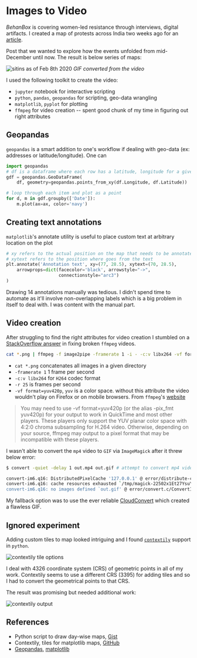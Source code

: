 # Images to Video

*BehanBox* is covering women-led resistance through interviews, digital artifacts. I created a map of protests across India two weeks ago for an [article](https://www.behanbox.com/women-led-protest-map-against-citizenship-laws-in-india/).

Post that we wanted to explore how the events unfolded from mid-December until now. The result is below series of maps:

![sitins as of Feb 8th 2020](../../../../images/sitins.gif)
*GIF converted from the video*

I used the following toolkit to create the video:

- `jupyter` notebook for interactive scripting
- `python`, `pandas`, `geopandas` for scripting, geo-data wrangling
- `matplotlib`, `pyplot` for plotting
- `ffmpeg` for video creation -- spent good chunk of my time in figuring out right attributes

## Geopandas
`geopandas` is a smart addition to one's workflow if dealing with geo-data (ex: addresses or latitude/longitude). One can 

```py
import geopandas
# df is a dataframe where each row has a latitude, longitude for a given data point
gdf = geopandas.GeoDataFrame(
    df, geometry=geopandas.points_from_xy(df.Longitude, df.Latitude))

# loop through each item and plot as a point
for d, m in gdf.groupby(['Date']):
    m.plot(ax=ax, color='navy')
```

## Creating text annotations
`matplotlib`'s annotate utility is useful to place custom text at arbitrary location on the plot

```py
# xy refers to the actual position on the map that needs to be annotated
# xytext refers to the position where goes from the text
plt.annotate('Annotation text', xy=(77, 28.5), xytext=(70, 28.5),
    arrowprops=dict(facecolor='black', arrowstyle="->",
                    connectionstyle="arc3")
)
```

Drawing 14 annotations manually was tedious. I didn't spend time to automate as it'll involve non-overlapping labels which is a big problem in itself to deal with. I was content with the manual part.

## Video creation

After struggling to find the right attributes for video creation I stumbled on a [StackOverflow answer](https://stackoverflow.com/questions/46397240/ffmpeg-image2pipe-producing-broken-video) in fixing broken `ffmpeg` videos.

```bash
cat *.png | ffmpeg -f image2pipe -framerate 1 -i - -c:v libx264 -vf format=yuv420p -r 25 sitins.mp4
```
- `cat *.png` concatenates all images in a given directory
- `-framerate 1` 1 frame per second
- `-c:v libx264` for `H264` codec format
- `-r 25` is frames per second
- `-vf format=yuv420p`, `yuv` is a color space. without this attribute the video wouldn't play on Firefox or on mobile browsers. From `ffmpeg`'s [website](https://trac.ffmpeg.org/wiki/Encode/H.264)

> You may need to use -vf format=yuv420p (or the alias -pix_fmt yuv420p) for your output to work in QuickTime and most other players.
> These players only support the YUV planar color space with 4:2:0 chroma subsampling for H.264 video.
> Otherwise, depending on your source, ffmpeg may output to a pixel format that may be incompatible with these players. 

I wasn't able to convert the `mp4` video to `GIF` via `ImageMagick` after it threw below error:

```bash
$ convert -quiet -delay 1 out.mp4 out.gif # attempt to convert mp4 video to GIF

convert-im6.q16: DistributedPixelCache '127.0.0.1' @ error/distribute-cache.c/ConnectPixelCacheServer/244.
convert-im6.q16: cache resources exhausted `/tmp/magick-22502x1Et27YsuYN2.pam' @ error/cache.c/OpenPixelCache/3984.
convert-im6.q16: no images defined `out.gif' @ error/convert.c/ConvertImageCommand/3258.
```

My fallback option was to use the ever reliable [CloudConvert](https://cloudconvert.com/) which created a flawless GIF.

## Ignored experiment
Adding custom tiles to map looked intriguing and I found [`contextily`](https://github.com/darribas/contextily) support in `python`.

![contextily tile options](https://raw.githubusercontent.com/darribas/contextily/master/tiles.png)

I deal with 4326 coordinate system (CRS) of geometric points in all of my work. Contextily seems to use a different CRS (3395) for adding tiles and so I had to convert the geometrical points to that CRS.

The result was promising but needed additional work:

![contextily output](../../../../images/sitins-contextily.gif)

## References

- Python script to draw day-wise maps, [Gist](https://gist.github.com/bkamapantula/fdeb9993e5944edfa6dff08763775418)
- Contextily, tiles for matplotlib maps, [GitHub](https://github.com/darribas/contextily)
- [Geopandas](https://geopandas.org/), [matplotlib](https://matplotlib.org/)
